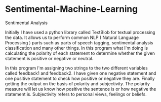# Sentimental-Machine-Learning




Sentimental Analysis

Initially I have used a python library called TextBlob for textual processing the data. It allows us to perform common NLP ( Natural Language Processing ) parts such as parts of speech tagging, sentimental analysis classification and many other things.
In this program what I'm doing is calculating the polarity of each statement to determine whether the given statement is positive or negative or neutral. 

In this program I'm assigning two strings to the two different variables called feedback1 and feedback2.
I have given one negative statement and one positive statement to check how positive or negative they are. Finally getting the output on the basis of polarity and subjectivity.
The polarity measure will let us know how positive the sentence is or how negative the statement is.
Subjectivity refers to personal views, feelings or beliefs.
